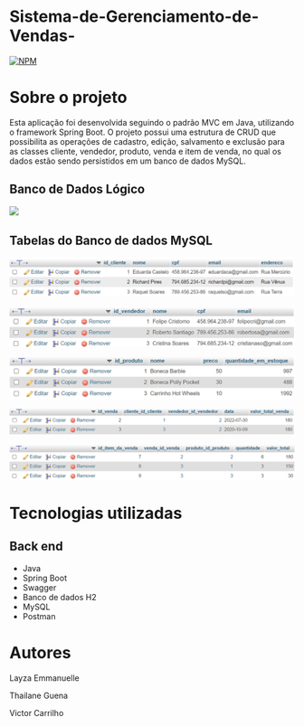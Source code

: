 # Sistema-de-Gerenciamento-de-Vendas-

[![NPM](https://img.shields.io/npm/l/react)](https://github.com/devsuperior/sds1-wmazoni/blob/master/LICENSE) 

# Sobre o projeto

Esta aplicação foi desenvolvida seguindo o padrão MVC em Java, utilizando o framework Spring Boot. O projeto possui uma estrutura de CRUD que possibilita as operações de cadastro, edição, salvamento e exclusão para as classes cliente, vendedor, produto, venda e item de venda, no qual os dados estão sendo persistidos em um banco de dados MySQL.

## Banco de Dados Lógico

![](https://github.com/LayzaEmmannuelle/Sistema_de_Gerenciamento_de_Vendas-/blob/main/assets/banco%20l%C3%B3gico.png) 

## Tabelas do Banco de dados MySQL
![Cliente](https://github.com/LayzaEmmannuelle/Sistema_de_Gerenciamento_de_Vendas-/blob/main/assets/Captura%20de%20tela%202023-11-13%20185617.png)


![Vendedor](https://github.com/LayzaEmmannuelle/Sistema_de_Gerenciamento_de_Vendas-/blob/main/assets/Captura%20de%20tela%202023-11-13%20185650.png)


![Produto](https://github.com/LayzaEmmannuelle/Sistema_de_Gerenciamento_de_Vendas-/blob/main/assets/Captura%20de%20tela%202023-11-13%20185705.png)


![Venda](https://github.com/LayzaEmmannuelle/Sistema_de_Gerenciamento_de_Vendas-/blob/main/assets/Captura%20de%20tela%202023-11-13%20185725.png)


![ItemDaVenda](https://github.com/LayzaEmmannuelle/Sistema_de_Gerenciamento_de_Vendas-/blob/main/assets/Captura%20de%20tela%202023-11-13%20185738.png)




# Tecnologias utilizadas
## Back end
- Java
- Spring Boot
- Swagger
- Banco de dados H2
- MySQL
- Postman


# Autores

Layza Emmanuelle

Thailane Guena

Victor Carrilho
